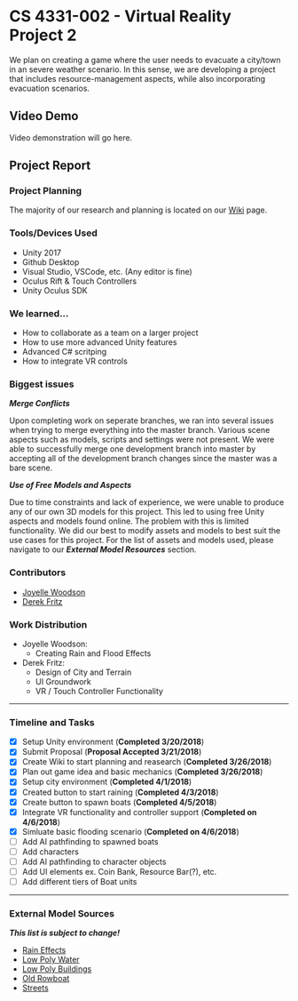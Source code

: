 # CS 4331-002 - Virtual Reality Project 2

We plan on creating a game where the user needs to evacuate a city/town in an severe weather scenario. In this sense, we are developing a project that includes resource-management aspects, while also incorporating evacuation scenarios.
 
## Video Demo
Video demonstration will go here.

## Project Report

### Project Planning
The majority of our research and planning is located on our [Wiki](https://github.com/joyellealina/VRGame/wiki/VR-Evacuation-Game---Home) page.

### Tools/Devices Used
- Unity 2017
- Github Desktop
- Visual Studio, VSCode, etc. (Any editor is fine)
- Oculus Rift & Touch Controllers
- Unity Oculus SDK

### We learned...
- How to collaborate as a team on a larger project
- How to use more advanced Unity features
- Advanced C# scritping
- How to integrate VR controls

### Biggest issues

***Merge Conflicts***

Upon completing work on seperate branches, we ran into several issues when trying to merge everything into the master branch. Various scene aspects such as models, scripts and settings were not present. We were able to successfully merge one development branch into master by accepting all of the development branch changes since the master was a bare scene.

***Use of Free Models and Aspects***

Due to time constraints and lack of experience, we were unable to produce any of our own 3D models for this project. This led to using free Unity aspects and models found online. The problem with this is limited functionality. We did our best to modify assets and models to best suit the use cases for this project. For the list of assets and models used, please navigate to our ***External Model Resources*** section.
  
### Contributors
  - [Joyelle Woodson](https://github.com/joyellealina)
  - [Derek Fritz](https://github.com/defritz)

### Work Distribution
  - Joyelle Woodson:
    * Creating Rain and Flood Effects
  - Derek Fritz:
    * Design of City and Terrain
    * UI Groundwork
    * VR / Touch Controller Functionality
***
### Timeline and Tasks
- [x] Setup Unity environment (**Completed 3/20/2018**)
- [x] Submit Proposal (**Proposal Accepted 3/21/2018**)
- [x] Create Wiki to start planning and reasearch (**Completed 3/26/2018**)
- [x] Plan out game idea and basic mechanics (**Completed 3/26/2018**)
- [x] Setup city environment (**Completed 4/1/2018**)
- [x] Created button to start raining (**Completed 4/3/2018**)
- [x] Create button to spawn boats (**Completed 4/5/2018**)
- [x] Integrate VR functionality and controller support (**Completed on 4/6/2018**)
- [x] Simluate basic flooding scenario (**Completed on 4/6/2018**)
- [ ] Add AI pathfinding to spawned boats
- [ ] Add characters
- [ ] Add AI pathfinding to character objects
- [ ] Add UI elements ex. Coin Bank, Resource Bar(?), etc.
- [ ] Add different tiers of Boat units
 ***
 ### External Model Sources
 ***This list is subject to change!***
- [Rain Effects](https://assetstore.unity.com/packages/vfx/particles/environment/rain-maker-2d-and-3d-rain-particle-system-for-unity-34938)
- [Low Poly Water](https://assetstore.unity.com/packages/tools/particles-effects/lowpoly-water-107563)
- [Low Poly Buildings](https://assetstore.unity.com/packages/3d/environments/urban/lowpoly-modern-city-buildings-set-64427)
- [Old Rowboat](https://www.turbosquid.com/FullPreview/Index.cfm/ID/675083)
- [Streets](https://assetstore.unity.com/packages/3d/small-town-america-streets-free-59759)
